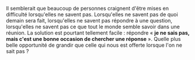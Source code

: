 <!-- 
.. title: Soyez fier de ne pas savoir
.. slug: soyez-fier-de-ne-pas-savoir
.. date: 2018-03-19 06:50:39+02:00
.. tags: Développement personnel, draft
.. category: 
.. link: 
.. description: 
.. type: text
-->


Il semblerait que beaucoup de personnes craignent d'être mises en difficulté lorsqu'elles ne savent pas. Lorsqu'elles ne savent pas de quoi demain sera fait, lorsqu'elles ne savent pas répondre à une question, lorsqu'elles ne savent pas ce que tout le monde semble savoir dans une réunion. La solution est pourtant tellement facile : répondre « __je ne sais pas, mais c'est une bonne occasion de chercher une réponse__ ». Quelle plus belle opportunité de grandir que celle qui nous est offerte lorsque l'on ne sait pas ?

<!-- TEASER_END -->
